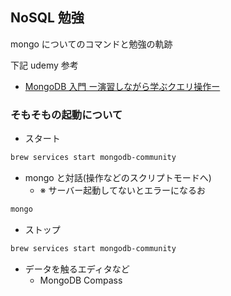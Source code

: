 ## NoSQL 勉強

mongo についてのコマンドと勉強の軌跡

下記 udemy 参考

- [MongoDB 入門 ー演習しながら学ぶクエリ操作ー](https://www.udemy.com/course/introductory-mongodb/learn/lecture/11544412?start=75#questions)

### そもそもの起動について

- スタート

```bash
brew services start mongodb-community
```

- mongo と対話(操作などのスクリプトモードへ)
  - ※ サーバー起動してないとエラーになるお

```bash
mongo
```

- ストップ

```bash
brew services start mongodb-community
```

- データを触るエディタなど
  - MongoDB Compass
